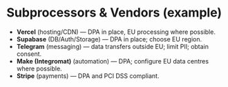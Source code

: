# Subprocessors & Vendors (example)
- **Vercel** (hosting/CDN) — DPA in place, EU processing where possible.
- **Supabase** (DB/Auth/Storage) — DPA in place; choose EU region.
- **Telegram** (messaging) — data transfers outside EU; limit PII; obtain consent.
- **Make (Integromat)** (automation) — DPA; configure EU data centres where possible.
- **Stripe** (payments) — DPA and PCI DSS compliant.
